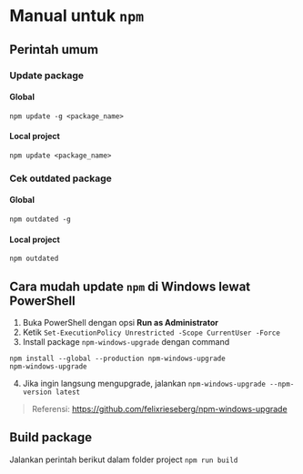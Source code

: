 # Manual untuk `npm`

## Perintah umum

### Update package

#### Global
```
npm update -g <package_name> 
```

#### Local project
```
npm update <package_name> 
```

### Cek outdated package

#### Global
```
npm outdated -g 
```

#### Local project
```
npm outdated 
```

## Cara mudah update `npm` di Windows lewat PowerShell
1. Buka PowerShell dengan opsi **Run as Administrator**
2. Ketik `Set-ExecutionPolicy Unrestricted -Scope CurrentUser -Force`
3. Install package `npm-windows-upgrade` dengan command 
```
npm install --global --production npm-windows-upgrade
npm-windows-upgrade
```

4. Jika ingin langsung mengupgrade, jalankan `npm-windows-upgrade --npm-version latest`

> Referensi: 
https://github.com/felixrieseberg/npm-windows-upgrade

## Build package
Jalankan perintah berikut dalam folder project ```npm run build```
